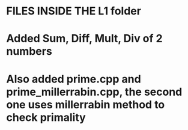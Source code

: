 # FILES INSIDE THE L1 folder
# Added Sum, Diff, Mult, Div of 2 numbers
# Also added prime.cpp and prime_millerrabin.cpp, the second one uses millerrabin method to check primality
